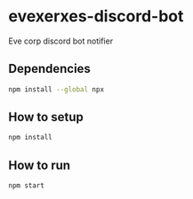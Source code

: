 # evexerxes-discord-bot

Eve corp discord bot notifier

## Dependencies

```bash
npm install --global npx
```

## How to setup

```bash
npm install
```

## How to run

```bash
npm start
```
